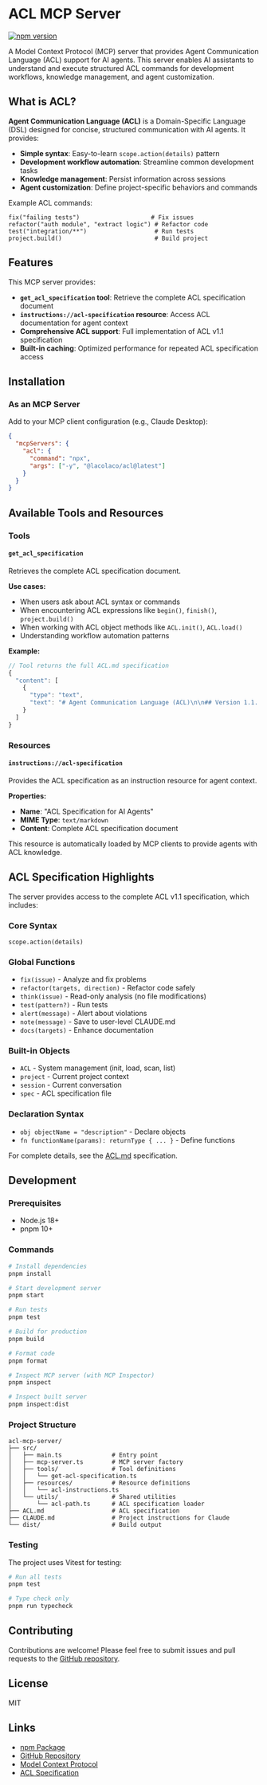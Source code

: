# ACL MCP Server

[![npm version](https://badge.fury.io/js/@lacolaco%2Facl.svg)](https://www.npmjs.com/package/@lacolaco/acl)

A Model Context Protocol (MCP) server that provides Agent Communication Language (ACL) support for AI agents. This server enables AI assistants to understand and execute structured ACL commands for development workflows, knowledge management, and agent customization.

## What is ACL?

**Agent Communication Language (ACL)** is a Domain-Specific Language (DSL) designed for concise, structured communication with AI agents. It provides:

- **Simple syntax**: Easy-to-learn `scope.action(details)` pattern
- **Development workflow automation**: Streamline common development tasks
- **Knowledge management**: Persist information across sessions
- **Agent customization**: Define project-specific behaviors and commands

Example ACL commands:
```acl
fix("failing tests")                    # Fix issues
refactor("auth module", "extract logic") # Refactor code
test("integration/**")                   # Run tests
project.build()                          # Build project
```

## Features

This MCP server provides:

- **`get_acl_specification` tool**: Retrieve the complete ACL specification document
- **`instructions://acl-specification` resource**: Access ACL documentation for agent context
- **Comprehensive ACL support**: Full implementation of ACL v1.1 specification
- **Built-in caching**: Optimized performance for repeated ACL specification access

## Installation

### As an MCP Server

Add to your MCP client configuration (e.g., Claude Desktop):

```json
{
  "mcpServers": {
    "acl": {
      "command": "npx",
      "args": ["-y", "@lacolaco/acl@latest"]
    }
  }
}
```

## Available Tools and Resources

### Tools

#### `get_acl_specification`

Retrieves the complete ACL specification document.

**Use cases:**
- When users ask about ACL syntax or commands
- When encountering ACL expressions like `begin()`, `finish()`, `project.build()`
- When working with ACL object methods like `ACL.init()`, `ACL.load()`
- Understanding workflow automation patterns

**Example:**
```javascript
// Tool returns the full ACL.md specification
{
  "content": [
    {
      "type": "text",
      "text": "# Agent Communication Language (ACL)\n\n## Version 1.1..."
    }
  ]
}
```

### Resources

#### `instructions://acl-specification`

Provides the ACL specification as an instruction resource for agent context.

**Properties:**
- **Name**: "ACL Specification for AI Agents"
- **MIME Type**: `text/markdown`
- **Content**: Complete ACL specification document

This resource is automatically loaded by MCP clients to provide agents with ACL knowledge.

## ACL Specification Highlights

The server provides access to the complete ACL v1.1 specification, which includes:

### Core Syntax
```acl
scope.action(details)
```

### Global Functions
- `fix(issue)` - Analyze and fix problems
- `refactor(targets, direction)` - Refactor code safely
- `think(issue)` - Read-only analysis (no file modifications)
- `test(pattern?)` - Run tests
- `alert(message)` - Alert about violations
- `note(message)` - Save to user-level CLAUDE.md
- `docs(targets)` - Enhance documentation

### Built-in Objects
- `ACL` - System management (init, load, scan, list)
- `project` - Current project context
- `session` - Current conversation
- `spec` - ACL specification file

### Declaration Syntax
- `obj objectName = "description"` - Declare objects
- `fn functionName(params): returnType { ... }` - Define functions

For complete details, see the [ACL.md](./ACL.md) specification.

## Development

### Prerequisites

- Node.js 18+
- pnpm 10+

### Commands

```bash
# Install dependencies
pnpm install

# Start development server
pnpm start

# Run tests
pnpm test

# Build for production
pnpm build

# Format code
pnpm format

# Inspect MCP server (with MCP Inspector)
pnpm inspect

# Inspect built server
pnpm inspect:dist
```

### Project Structure

```
acl-mcp-server/
├── src/
│   ├── main.ts              # Entry point
│   ├── mcp-server.ts        # MCP server factory
│   ├── tools/               # Tool definitions
│   │   └── get-acl-specification.ts
│   ├── resources/           # Resource definitions
│   │   └── acl-instructions.ts
│   └── utils/               # Shared utilities
│       └── acl-path.ts      # ACL specification loader
├── ACL.md                   # ACL specification
├── CLAUDE.md                # Project instructions for Claude
└── dist/                    # Build output
```

### Testing

The project uses Vitest for testing:

```bash
# Run all tests
pnpm test

# Type check only
pnpm run typecheck
```

## Contributing

Contributions are welcome! Please feel free to submit issues and pull requests to the [GitHub repository](https://github.com/lacolaco/acl).

## License

MIT

## Links

- [npm Package](https://www.npmjs.com/package/@lacolaco/acl)
- [GitHub Repository](https://github.com/lacolaco/acl)
- [Model Context Protocol](https://modelcontextprotocol.io/)
- [ACL Specification](./ACL.md)
